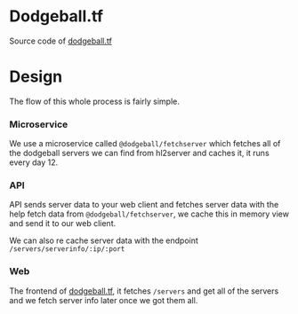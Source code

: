 # Dodgeball.tf

Source code of [dodgeball.tf](https://dodgeball.tf)

# Design

The flow of this whole process is fairly simple.

### Microservice

We use a microservice called `@dodgeball/fetchserver` which fetches all of the dodgeball servers we can find from hl2server and caches it, it runs every day 12.

### API

API sends server data to your web client and fetches server data with the help fetch data from `@dodgeball/fetchserver`, we cache this in memory view and send it to our web client.

We can also re cache server data with the endpoint `/servers/serverinfo/:ip/:port`

### Web

The frontend of [dodgeball.tf](https://dodgeball.tf), it fetches `/servers` and get all of the servers and we fetch server info later once we got them all.

